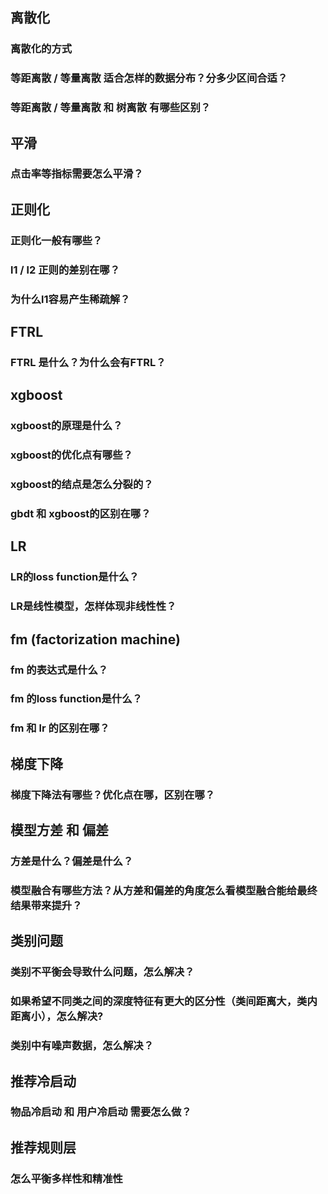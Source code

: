 ## 离散化
### 离散化的方式
### 等距离散 / 等量离散 适合怎样的数据分布？分多少区间合适？
### 等距离散 / 等量离散 和 树离散 有哪些区别？

## 平滑
### 点击率等指标需要怎么平滑？

## 正则化
### 正则化一般有哪些？
### l1 / l2 正则的差别在哪？
### 为什么l1容易产生稀疏解？

## FTRL
### FTRL 是什么？为什么会有FTRL？

## xgboost
### xgboost的原理是什么？
### xgboost的优化点有哪些？
### xgboost的结点是怎么分裂的？
### gbdt 和 xgboost的区别在哪？

## LR
### LR的loss function是什么？
### LR是线性模型，怎样体现非线性性？

## fm (factorization machine)
### fm 的表达式是什么？
### fm 的loss function是什么？
### fm 和 lr 的区别在哪？

## 梯度下降
### 梯度下降法有哪些？优化点在哪，区别在哪？

## 模型方差 和 偏差
### 方差是什么？偏差是什么？
### 模型融合有哪些方法？从方差和偏差的角度怎么看模型融合能给最终结果带来提升？

## 类别问题
### 类别不平衡会导致什么问题，怎么解决？
### 如果希望不同类之间的深度特征有更大的区分性（类间距离大，类内距离小），怎么解决?
### 类别中有噪声数据，怎么解决？

## 推荐冷启动
### 物品冷启动 和 用户冷启动 需要怎么做？

## 推荐规则层
### 怎么平衡多样性和精准性

